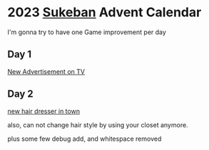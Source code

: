 <head>
<link rel="stylesheet" href="styling.css">
</head>

# 2023 [Sukeban](https://github.com/cosmo-ray/Sukeban) Advent Calendar

I'm gonna try to have one Game improvement per day

## Day 1

[New Advertisement on TV](https://github.com/cosmo-ray/Sukeban/commit/8b0e52990e0c039a36f5c08f000556c08c1b9d5f)

## Day 2

[new hair dresser in town](https://github.com/cosmo-ray/Sukeban/commit/738cd52d0b0cc0c9eca36ac18d754273333de9d2)

also, can not change hair style by using your closet anymore.

plus some few debug add, and whitespace removed
